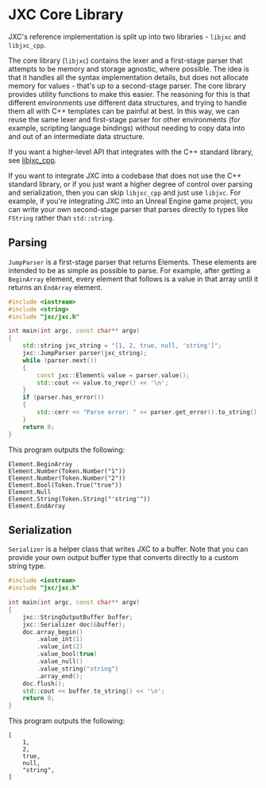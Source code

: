 # JXC Core Library

JXC's reference implementation is split up into two libraries - `libjxc` and `libjxc_cpp`.

The core library (`libjxc`) contains the lexer and a first-stage parser that attempts to be memory and storage agnostic, where possible. The idea is that it handles all the syntax implementation details, but does not allocate memory for values - that's up to a second-stage parser. The core library provides utility functions to make this easier. The reasoning for this is that different environments use different data structures, and trying to handle them all with C++ templates can be painful at best. In this way, we can reuse the same lexer and first-stage parser for other environments (for example, scripting language bindings) without needing to copy data into and out of an intermediate data structure.

If you want a higher-level API that integrates with the C++ standard library, see [libjxc_cpp](jxc_cpp_library.md).

If you want to integrate JXC into a codebase that does not use the C++ standard library, or if you just want a higher degree of control over parsing and serialization, then you can skip `libjxc_cpp` and just use `libjxc`. For example, if you're integrating JXC into an Unreal Engine game project, you can write your own second-stage parser that parses directly to types like `FString` rather than `std::string`.


## Parsing

`JumpParser` is a first-stage parser that returns Elements. These elements are intended to be as simple as possible to parse. For example, after getting a `BeginArray` element, every element that follows is a value in that array until it returns an `EndArray` element.

```c++
#include <iostream>
#include <string>
#include "jxc/jxc.h"

int main(int argc, const char** argv)
{
    std::string jxc_string = "[1, 2, true, null, 'string']";
    jxc::JumpParser parser(jxc_string);
    while (parser.next())
    {
        const jxc::Element& value = parser.value();
        std::cout << value.to_repr() << '\n';
    }
    if (parser.has_error())
    {
        std::cerr << "Parse error: " << parser.get_error().to_string() << '\n';
    }
    return 0;
}
```

This program outputs the following:
```
Element.BeginArray
Element.Number(Token.Number("1"))
Element.Number(Token.Number("2"))
Element.Bool(Token.True("true"))
Element.Null
Element.String(Token.String("'string'"))
Element.EndArray
```

## Serialization
`Serializer` is a helper class that writes JXC to a buffer. Note that you can provide your own output buffer type that converts directly to a custom string type.

```c++
#include <iostream>
#include "jxc/jxc.h"

int main(int argc, const char** argv)
{
    jxc::StringOutputBuffer buffer;
    jxc::Serializer doc(&buffer);
    doc.array_begin()
        .value_int(1)
        .value_int(2)
        .value_bool(true)
        .value_null()
        .value_string("string")
        .array_end();
    doc.flush();
    std::cout << buffer.to_string() << '\n';
    return 0;
}
```

This program outputs the following:
```jxc
[
    1,
    2,
    true,
    null,
    "string",
]
```
